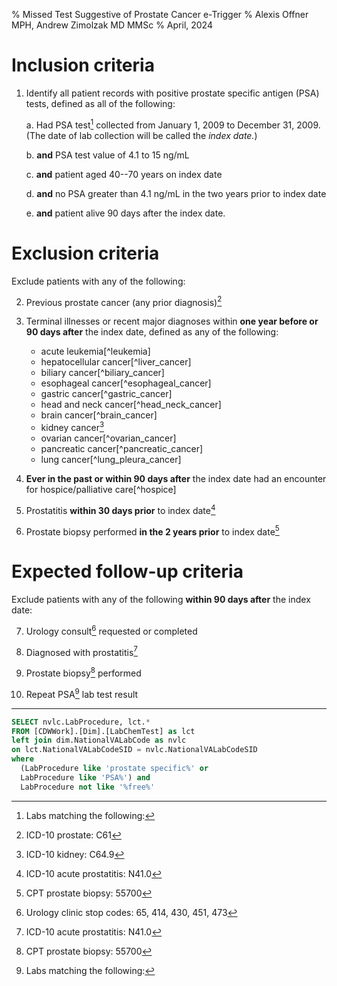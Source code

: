 % Missed Test Suggestive of Prostate Cancer e-Trigger
% Alexis Offner MPH, Andrew Zimolzak MD MMSc
% April, 2024


# Inclusion criteria

1. Identify all patient records with positive prostate specific
antigen (PSA) tests, defined as all of the following:

    a. Had PSA test[^psa_test] collected from January 1, 2009 to December 31, 2009. (The date of lab collection will be called the *index date.*)

    b. **and** PSA test value of 4.1 to 15 ng/mL

    c. **and** patient aged 40--70 years on index date

    d. **and** no PSA greater than 4.1 ng/mL in the two years prior to
    index date

    e. **and** patient alive 90 days after the index date.




# Exclusion criteria

Exclude patients with any of the following:

2.  Previous prostate cancer (any prior diagnosis)[^prostate_cancer]

3. Terminal illnesses or recent major diagnoses within **one year
    before or 90 days after** the index date, defined as any of the
    following:

    - acute leukemia[^leukemia]
    - hepatocellular cancer[^liver_cancer]
    - biliary cancer[^biliary_cancer]
    - esophageal cancer[^esophageal_cancer]
    - gastric cancer[^gastric_cancer]
    - head and neck cancer[^head_neck_cancer]
    - brain cancer[^brain_cancer]
    - kidney cancer[^kidney_cancer]
    - ovarian cancer[^ovarian_cancer]
    - pancreatic cancer[^pancreatic_cancer]
    - lung cancer[^lung_pleura_cancer]

4. **Ever in the past or within 90 days after** the index date had an
    encounter for hospice/palliative care[^hospice]

5. Prostatitis **within 30 days prior** to index date[^prostatitis]

6. Prostate biopsy performed **in the 2 years prior** to index
    date[^prostate_biopsy]




# Expected follow-up criteria

Exclude patients with any of the following **within 90 days after**
the index date:

7. Urology consult[^urology_visit] requested or completed

8. Diagnosed with prostatitis[^prostatitis]

9. Prostate biopsy[^prostate_biopsy] performed

10. Repeat PSA[^psa_test] lab test result




----




[^psa_test]: Labs matching the following:
```sql
SELECT nvlc.LabProcedure, lct.*
FROM [CDWWork].[Dim].[LabChemTest] as lct
left join dim.NationalVALabCode as nvlc
on lct.NationalVALabCodeSID = nvlc.NationalVALabCodeSID
where
  (LabProcedure like 'prostate specific%' or
  LabProcedure like 'PSA%') and
  LabProcedure not like '%free%'
```

[^prostate_cancer]: ICD-10 prostate: C61

[^kidney_cancer]: ICD-10 kidney: C64.9

[^prostatitis]: ICD-10 acute prostatitis: N41.0

[^prostate_biopsy]: CPT prostate biopsy: 55700

[^urology_visit]: Urology clinic stop codes: 65, 414, 430, 451, 473

